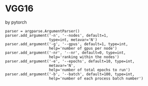 # VGG16
by pytorch

    parser = argparse.ArgumentParser()
    parser.add_argument('-n', '--nodes', default=1,
                        type=int, metavar='N')
    parser.add_argument('-g', '--gpus', default=1, type=int,
                        help='number of gpus per node')
    parser.add_argument('-nr', '--nr', default=0, type=int,
                        help='ranking within the nodes')
    parser.add_argument('-e', '--epochs', default=10, type=int,
                        metavar='N',
                        help='number of total epochs to run')
    parser.add_argument('-b', '--batch', default=100, type=int,
                        help='number of each process batch number')
